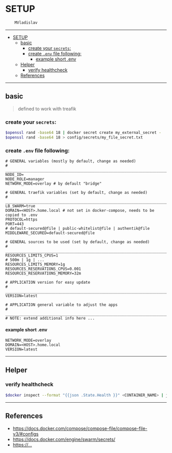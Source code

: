 # SETUP

```sh
    MVladislav
```

---

- [SETUP](#setup)
  - [basic](#basic)
    - [create your `secrets`:](#create-your-secrets)
    - [create `.env` file following:](#create-env-file-following)
      - [example short .env](#example-short-env)
  - [Helper](#helper)
    - [verify healthcheck](#verify-healthcheck)
  - [References](#references)

---

## basic

> defined to work with treafik

### create your `secrets`:

```sh
$openssl rand -base64 18 | docker secret create my_external_secret -
$openssl rand -base64 18 > config/secrets/my_file_secret.txt
```

### create `.env` file following:

```env
# GENERAL variables (mostly by default, change as needed)
# ______________________________________________________________________________
NODE_ID=
NODE_ROLE=manager
NETWORK_MODE=overlay # by default "bridge"

# GENERAL traefik variables (set by default, change as needed)
# ______________________________________________________________________________
LB_SWARM=true
DOMAIN=<HOST>.home.local # not set in docker-compose, needs to be copied to .env
PROTOCOL=https
PORT=443
# default-secured@file | public-whitelist@file | authentik@file
MIDDLEWARE_SECURED=default-secured@file

# GENERAL sources to be used (set by default, change as needed)
# ______________________________________________________________________________
RESOURCES_LIMITS_CPUS=1
# 500m | 1g | ...
RESOURCES_LIMITS_MEMORY=1g
RESOURCES_RESERVATIONS_CPUS=0.001
RESOURCES_RESERVATIONS_MEMORY=32m

# APPLICATION version for easy update
# ______________________________________________________________________________
VERSION=latest

# APPLICATION general variable to adjust the apps
# ______________________________________________________________________________
# NOTE: extend additional info here ...
```

#### example short .env

```env
NETWORK_MODE=overlay
DOMAIN=<HOST>.home.local
VERSION=latest
```

---

## Helper

### verify healthcheck

```sh
$docker inspect --format "{{json .State.Health }}" <CONTAINER_NAME> | jq
```

---

## References

- <https://docs.docker.com/compose/compose-file/compose-file-v3/#configs>
- <https://docs.docker.com/engine/swarm/secrets/>
- <https://...>
